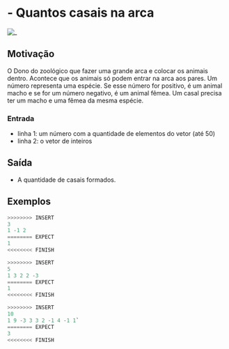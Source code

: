 # - Quantos casais na arca

![_](cover.jpg)

## Motivação

O Dono do zoológico que fazer uma grande arca e colocar os animais dentro. Acontece que os animais só podem entrar na arca aos pares. Um número representa uma espécie. Se esse número for positivo, é um animal macho e se for um número negativo, é um animal fêmea. Um casal precisa ter um macho e uma fêmea da mesma espécie.

### Entrada

* linha 1: um número com a quantidade de elementos do vetor (até 50)
* linha 2: o vetor de inteiros

## Saída

* A quantidade de casais formados.

## Exemplos

``` py
>>>>>>>> INSERT
3
1 -1 2
======== EXPECT
1
<<<<<<<< FINISH
```

```py
>>>>>>>> INSERT
5
1 3 2 2 -3
======== EXPECT
1
<<<<<<<< FINISH
```

```py
>>>>>>>> INSERT
10
1 9 -3 3 3 2 -1 4 -1 1`
======== EXPECT
3
<<<<<<<< FINISH
```
